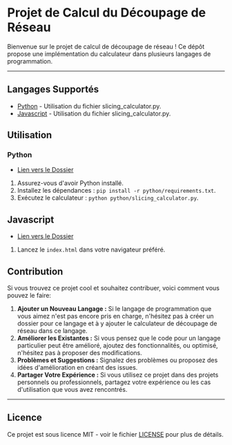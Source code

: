 # Projet de Calcul du Découpage de Réseau

Bienvenue sur le projet de calcul de découpage de réseau ! Ce dépôt propose une implémentation du calculateur dans plusieurs langages de programmation.

---

## Langages Supportés

- [Python](#python) - Utilisation du fichier slicing_calculator.py.
- [Javascript](#javascript) - Utilisation du fichier slicing_calculator.py.

## Utilisation

### Python

- [Lien vers le Dossier](/Python)
1. Assurez-vous d'avoir Python installé.
2. Installez les dépendances : `pip install -r python/requirements.txt`.
3. Exécutez le calculateur : `python python/slicing_calculator.py`.

## Javascript
- [Lien vers le Dossier](/Javascript)
1. Lancez le `index.html` dans votre navigateur préféré.

## Contribution

Si vous trouvez ce projet cool et souhaitez contribuer, voici comment vous pouvez le faire:

1. **Ajouter un Nouveau Langage :** Si le langage de programmation que vous aimez n'est pas encore pris en charge, n'hésitez pas à créer un dossier pour ce langage et à y ajouter le calculateur de découpage de réseau dans ce langage.
2. **Améliorer les Existantes :** Si vous pensez que le code pour un langage particulier peut être amélioré, ajoutez des fonctionnalités, ou optimisé, n'hésitez pas à proposer des modifications.
3. **Problèmes et Suggestions :** Signalez des problèmes ou proposez des idées d'amélioration en créant des issues.
4. **Partager Votre Expérience :** Si vous utilisez ce projet dans des projets personnels ou professionnels, partagez votre expérience ou les cas d'utilisation que vous avez rencontrés.


---
## Licence

Ce projet est sous licence MIT - voir le fichier [LICENSE](LICENSE) pour plus de détails.
